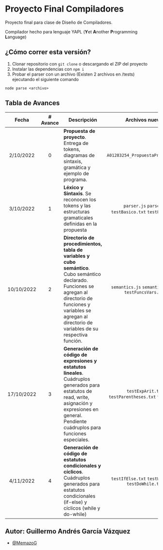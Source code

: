 # Proyecto Final Compiladores

Proyecto final para clase de Diseño de Compiladores.

Compilador hecho para lenguaje YAPL (**Y**et **A**nother **P**rogramming **L**anguage)

## ¿Cómo correr esta versión?
1. Clonar repositorio con `git clone` o descargando el ZIP del proyecto
2. Instalar las dependencias con `npm i`
3. Probar el parser con un archivo (Existen 2 archivos en /tests) ejecutando el siguiente comando
```
node parse <archivo>
```

## Tabla de Avances

| Fecha  | # Avance | Descripción | Archivos nuevos | Archivos modificados |
| :------: | :--------: | ----------- | :---------------: | :--------------------: |
| 2/10/2022| 0 | **Propuesta de proyecto**. Entrega de tokens, diagramas de sintaxis, gramática y ejemplo de programa. | `A01283254_PropuestaProyecto.pdf` | - |
| 3/10/2022 | 1 | **Léxico y Sintaxis**. Se reconocen los tokens y las estructuras gramaticales definidas en la propuesta | `parser.js` `parse.js` `testBasico.txt` `testError.txt` | - |
| 10/10/2022 | 2 | **Directorio de procedimientos, tabla de variables y cubo semántico**. Cubo semántico declarado. Funciones se agregan al directorio de funciones y variables se agregan al directorio de variables de su respectiva función. | `semantics.js` `semanticCube.js` `testFuncsVars.txt` | `parser.js` `parse.js` |
| 17/10/2022 | 3 | **Generación de código de expresiones y estatutos lineales**. Cuádruplos generados para estatutos de read, write, asignación y expresiones en general. Pendiente cuádruplos para funciones especiales. | `testExpArit.txt` `testParentheses.txt` `testIf.txt` | `parser.js` `semanticCube.js` `semantics.js` |
| 4/11/2022 | 4 | **Generación de código de estatutos condicionales y cíclicos**. Cuádruplos generados para estatutos condicionales (if-else) y cíclicos (while y do-while) | `testIfElse.txt` `testWhile.txt` `testDoWhile.txt` | `parser.js` `semantics.js` |

## Autor: Guillermo Andrés García Vázquez
- [@MemazoG](https://github.com/MemazoG)